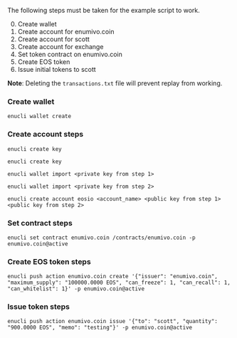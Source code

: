 The following steps must be taken for the example script to work.

0. Create wallet
0. Create account for enumivo.coin
0. Create account for scott
0. Create account for exchange
0. Set token contract on enumivo.coin
0. Create EOS token
0. Issue initial tokens to scott

**Note**:
Deleting the `transactions.txt` file will prevent replay from working.


### Create wallet
`enucli wallet create`

### Create account steps
`enucli create key`

`enucli create key`

`enucli wallet import <private key from step 1>`

`enucli wallet import <private key from step 2>`

`enucli create account eosio <account_name> <public key from step 1> <public key from step 2>`

### Set contract steps
`enucli set contract enumivo.coin /contracts/enumivo.coin -p enumivo.coin@active`

### Create EOS token steps
`enucli push action enumivo.coin create '{"issuer": "enumivo.coin", "maximum_supply": "100000.0000 EOS", "can_freeze": 1, "can_recall": 1, "can_whitelist": 1}' -p enumivo.coin@active`

### Issue token steps
`enucli push action enumivo.coin issue '{"to": "scott", "quantity": "900.0000 EOS", "memo": "testing"}' -p enumivo.coin@active`
